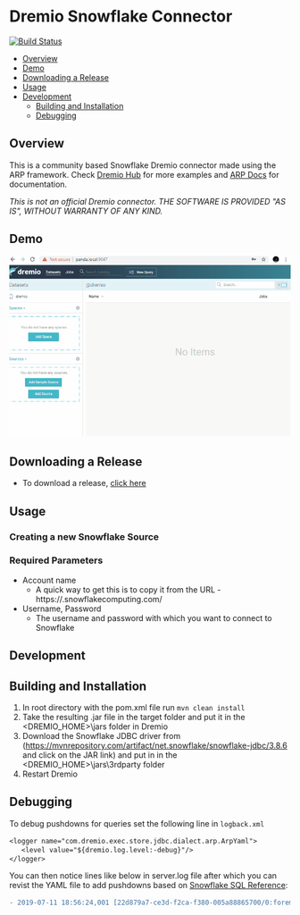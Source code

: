 # Dremio Snowflake Connector

[![Build Status](https://travis-ci.org/narendrans/dremio-snowflake.svg?branch=master)](https://travis-ci.org/narendrans/dremio-snowflake)

<!--ts-->
   * [Overview](#overview)
   * [Demo](#demo)
   * [Downloading a Release](#downloading-a-release)
   * [Usage](#usage)
   * [Development](#development)
      * [Building and Installation](#building-and-installation)
      * [Debugging](#debugging)
<!--te-->

Overview
-----------

This is a community based Snowflake Dremio connector made using the ARP framework. Check [Dremio Hub](https://github.com/dremio-hub) for more examples and [ARP Docs](https://github.com/dremio-hub/dremio-sqllite-connector#arp-file-format) for documentation. 

_This is not an official Dremio connector. THE SOFTWARE IS PROVIDED "AS IS", WITHOUT WARRANTY OF ANY KIND._ 

Demo
-----------

![Snowflake demo](snowflake.gif)

Downloading a Release
-----------

* To download a release, [click here](https://github.com/narendrans/dremio-snowflake/releases)


Usage
-----------

### Creating a new Snowflake Source

### Required Parameters

* Account name 
    * A quick way to get this is to copy it from the URL - https://<ACCOUNT NAME>.snowflakecomputing.com/
* Username, Password
    * The username and password with which you want to connect to Snowflake 


## Development

Building and Installation
-----------

1. In root directory with the pom.xml file run `mvn clean install`
2. Take the resulting .jar file in the target folder and put it in the <DREMIO_HOME>\jars folder in Dremio
3. Download the Snowflake JDBC driver from (https://mvnrepository.com/artifact/net.snowflake/snowflake-jdbc/3.8.6 and click on the JAR link) and put in in the <DREMIO_HOME>\jars\3rdparty folder
4. Restart Dremio

Debugging
-----------
To debug pushdowns for queries set the following line in `logback.xml`

```
<logger name="com.dremio.exec.store.jdbc.dialect.arp.ArpYaml">
   <level value="${dremio.log.level:-debug}"/>
</logger>
 ```
  
You can then notice lines like below in server.log file after which you can revist the YAML file to add pushdowns based on [Snowflake SQL Reference](https://docs.snowflake.net/manuals/sql-reference-commands.html):

```diff
- 2019-07-11 18:56:24,001 [22d879a7-ce3d-f2ca-f380-005a88865700/0:foreman-planning] DEBUG c.d.e.store.jdbc.dialect.arp.ArpYaml - Operator / not supported. Aborting pushdown.
```
